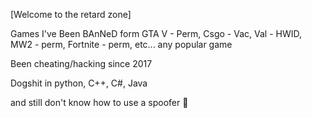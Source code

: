 [Welcome to the retard zone]

Games I've Been BAnNeD form
GTA V - Perm,
Csgo - Vac,
Val - HWID,
MW2 - perm,
Fortnite - perm,
etc... any popular game

Been cheating/hacking since 2017

Dogshit in python, C++, C#, Java

and still don't know how to use a spoofer 	:woozy_face:
